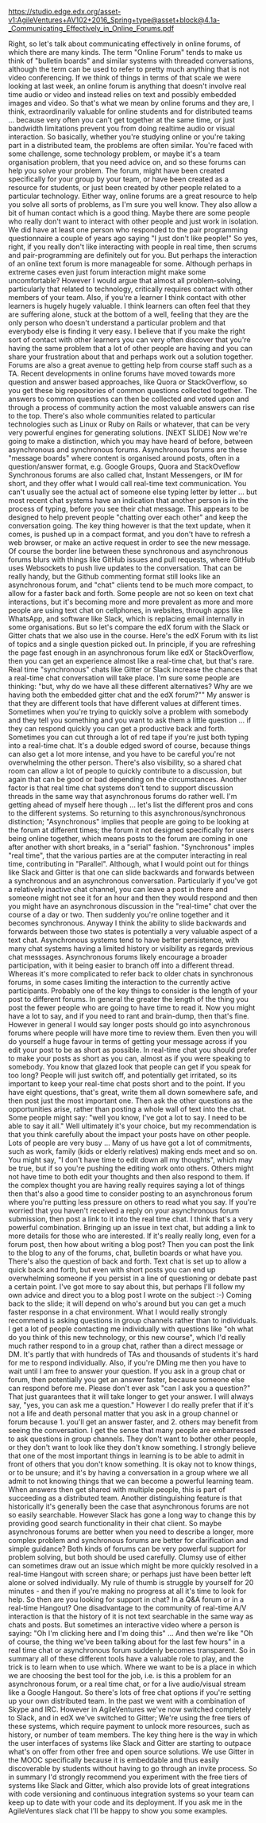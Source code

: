 https://studio.edge.edx.org/asset-v1:AgileVentures+AV102+2016_Spring+type@asset+block@4.1a-_Communicating_Effectively_in_Online_Forums.pdf

Right, so let's talk about communicating effectively in online forums, of which there are many
kinds.
The term "Online Forum" tends to make us think of "bulletin boards" and similar systems with
threaded conversations, although the term can be used to refer to pretty much anything
that is not video conferencing.
If we think of things in terms of that scale we were looking at last week, an online forum
is anything that doesn't involve real time audio or video and instead relies on text
and possibly embedded images and video.
So that's what we mean by online forums and they are, I think, extraordinarily valuable
for online students and for distributed teams ...
because very often you can't get together at the same time, or just bandwidth limitations
prevent you from doing realtime audio or visual interaction.
So basically, whether you're studying online or you're taking part in a distributed team,
the problems are often similar.
You're faced with some challenge, some technology problem, or maybe it's a team organisation
problem, that you need advice on, and so these forums can help you solve your problem.
The forum, might have been created specifically for your group by your team, or have been
created as a resource for students, or just been created by other people related to a
particular technology.
Either way, online forums are a great resource to help you solve all sorts of problems, as
I'm sure you well know.
They also allow a bit of human contact which is a good thing.
Maybe there are some people who really don't want to interact with other people and just
work in isolation.
We did have at least one person who responded to the pair programming questionnaire a couple
of years ago saying "I just don't like people!"
So yes, right, if you really don't like interacting with people in real time, then scrums and
pair-programming are definitely out for you.
But perhaps the interaction of an online text forum is more manageable for some.
Although perhaps in extreme cases even just forum interaction might make some uncomfortable?
However I would argue that almost all problem-solving, particularly that related to technology, critically
requires contact with other members of your team.
Also, if you're a learner I think contact with other learners is hugely hugely valuable.
I think learners can often feel that they are suffering alone, stuck at the bottom of
a well, feeling that they are the only person who doesn't understand a particular problem
and that everybody else is finding it very easy.
I believe that if you make the right sort of contact with other learners you can very
often discover that you're having the same problem that a lot of other people are having
and you can share your frustration about that and perhaps work out a solution together.
Forums are also a great avenue to getting help from course staff such as a TA.
Recent developments in online forums have moved towards more question and answer based
approaches, like Quora or StackOverflow, so you get these big repositories of common questions
collected together.
The answers to common questions can then be collected and voted upon and through a process
of community action the most valuable answers can rise to the top.
There's also whole communities related to particular technologies such as Linux or Ruby
on Rails or whatever, that can be very very powerful engines for generating solutions.
[NEXT SLIDE]
Now we're going to make a distinction, which you may have heard of before, between asynchronous
and synchronous forums.
Asynchronous forums are these "message boards" where content is organised around posts, often
in a question/answer format, e.g. Google Groups, Quora and StackOveflow
Synchronous forums are also called chat, Instant Messengers, or IM for short, and they offer
what I would call real-time text communication.
You can't usually see the actual act of someone else typing letter by letter ...
but most recent chat systems have an indication that another person is in the process of typing,
before you see their chat message.
This appears to be designed to help prevent people "chatting over each other" and keep
the conversation going.
The key thing however is that the text update, when it comes, is pushed up in a compact format,
and you don't have to refresh a web browser, or make an active request in order to see
the new message.
Of course the border line between these synchronous and asynchronous forums blurs with things
like GitHub issues and pull requests, where GitHub uses Websockets to push live updates
to the conversation.
That can be really handy, but the Github commenting format still looks like an asynchronous forum,
and "chat" clients tend to be much more compact, to allow for a faster back and forth.
Some people are not so keen on text chat interactions, but it's becoming more and more prevalent
as more and more people are using text chat on cellphones, in websites, through apps like
WhatsApp, and software like Slack, which is replacing email internally in some organisations.
But so let's compare the edX forum with the Slack or Gitter chats that we also use in
the course.
Here's the edX Forum with its list of topics and a single question picked out.
In principle, if you are refreshing the page fast enough in an asynchronous forum like
edX or StackOverflow, then you can get an experience almost like a real-time chat, but that's rare.
Real time "synchronous" chats like Gitter or Slack
increase the chances that a real-time chat conversation will take place.
I'm sure some people are thinking: "but, why do we have all these different alternatives?
Why are we having both the embedded gitter chat and the
edX forum?""
My answer is that they are different tools that have different values at different times.
Sometimes when you're trying to quickly solve a problem with somebody and they tell you
something and you want to ask them a little question ...
if they can respond quickly you can get a productive back and forth.
Sometimes you can cut through a lot of red tape if you're just both typing into a 
real-time chat.
It's a double edged sword of course, because things can also get a lot more intense, and
you have to be careful you're not overwhelming the other person.
There's also visibility, so a shared chat room can allow a lot of people to quickly
contribute to a discussion, but again that can be good or bad depending on the circumstances.
Another factor is that real time chat systems don't tend to support discussion threads in
the same way that asynchronous forums do rather well.
I'm getting ahead of myself here though ... let's list the different pros and cons to the different
systems.
So returning to this asynchronous/synchronous distinction;
"Asynchronous" implies that people are going to be looking at the forum at different times;
the forum it not designed specifically for users being online together, which means posts
to the forum are coming in one after another with short breaks, in a "serial" fashion.
"Synchronous" imples "real time", that the various parties are at the computer interacting
in real time, contributing in "Parallel".
Although, what I would point out for things like Slack and Gitter is that one can slide
backwards and forwards between a synchronous and an asynchronous conversation.
Particularly if you've got a relatively inactive chat channel, you can leave a post in there
and someone might not see it for an hour and then they would respond and then you might
have an asynchronous discussion in the "real-time" chat over the course of a day or two.
Then suddenly you're online together and it becomes synchronous.
Anyway I think the ability to slide backwards and forwards between those two states is potentially
a very valuable aspect of a text chat.
Asynchronous systems tend to have better persistence, with many chat systems having a limited history
or visibility as regards previous chat messsages.
Asynchronous forums likely encourage a broader participation, with it being easier to branch
off into a different thread.
Whereas it's more complicated to refer back to older chats in synchronous forums, in some
cases limiting the interaction to the currently active participants.
Probably one of the key things to consider is the length of your post to different forums.
In general the greater the length of the thing you post the fewer people who are going to
have time to read it.
Now you might have a lot to say, and if you need to rant and brain-dump, then that's fine.
However in general I would say longer posts should go into asynchronous forums where people
will have more time to review them.
Even then you will do yourself a huge favour in terms of getting your message across if
you edit your post to be as short as possible.
In real-time chat you should prefer to make your posts as short as you can, almost as
if you were speaking to somebody.
You know that glazed look that people can get if you speak for too long? People will
just switch off, and potentially get irritated, so its important to keep your real-time chat
posts short and to the point.
If you have eight questions, that's great, write them all down somewhere safe, and then
post just the most important one.
Then ask the other questions as the opportunities arise, rather than posting a whole wall of
text into the chat.
Some people might say: "well you know, I've got a lot to say. I need to be able to say
it all."
Well ultimately it's your choice, but my recommendation is that you think carefully about the impact
your posts have on other people.
Lots of people are very busy ...
Many of us have got a lot of commitments, such as work, family (kids or elderly relatives)
making ends meet and so on.
You might say, "I don't have time to edit down all my thoughts", which may be true,
but if so you're pushing the editing work onto others.
Others might not have time to both edit your thoughts and then also respond to them.
If the complex thought you are having really requires saying a lot of things then that's
also a good time to consider posting to an asynchronous forum where you're putting less
pressure on others to read what you say.
If you're worried that you haven't received a reply on your asynchronous forum submission,
then post a link to it into the real time chat.
I think that's a very powerful combination. Bringing up an issue in text chat, but adding
a link to more details for those who are interested.
If it's really really long, even for a forum post, then how about writing a blog post?
Then you can post the link to the blog to any of the forums, chat, bulletin boards or
what have you.
There's also the question of back and forth.
Text chat is set up to allow a quick back and forth, but even with short posts you can
end up overwhelming someone if you persist in a line of questioning or debate past a
certain point.
I've got more to say about this, but perhaps I'll follow my own advice and direct you to
a blog post I wrote on the subject :-)
Coming back to the slide; it will depend on who's around but you can get a much faster
response in a chat environment.
What I would really strongly recommend is asking questions in group channels rather
than to individuals.
I get a lot of people contacting me individually with questions like "oh what do you think
of this new technology, or this new course", which I'd really much rather respond to in
a group chat, rather than a direct message or DM.
It's partly that with hundreds of TAs and thousands of students it's hard for me to
respond individually.
Also, if you're DMing me then you have to wait until I am free to answer your question.
If you ask in a group chat or forum, then potentially you get an answer faster, because
someone else can respond before me.
Please don't ever ask "can I ask you a question?"
That just guarantees that it will take longer to get your answer.
I will always say, "yes, you can ask me a question."
However I do really prefer that if it's not a life and death personal matter that you
ask in a group channel or forum because 1. you'll get an answer faster, and 2. others
may benefit from seeing the conversation.
I get the sense that many people are embarressed to ask questions in group channels.
They don't want to bother other people, or they don't want to look like they don't know
something.
I strongly believe that one of the most important things in learning is to be able to admit
in front of others that you don't know something.
It is okay not to know things, or to be unsure; and it's by having a conversation in a group
where we all admit to not knowing things that we can become a powerful learning team.
When answers then get shared with multiple people, this is part of succeeding as a distributed
team.
Another distinguishing feature is that historically it's generally been the case that asynchronous
forums are not so easily searchable.
However Slack has gone a long way to change this by providing good search functionality
in their chat client.
So maybe asynchronous forums are better when you need to describe a longer, more complex
problem and synchronous forums are better for clarification and simple guidance?
Both kinds of forums can be very powerful support for problem solving, but both should
be used carefully.
Clumsy use of either can sometimes draw out an issue which might be more quickly resolved
in a real-time Hangout with screen share; or perhaps just have been better left alone
or solved individually.
My rule of thumb is struggle by yourself for 20 minutes - and then if you're making no
progress at all it's time to look for help.
So then are you looking for support in chat? In a Q&A forum or in a real-time Hangout?
One disadvantage to the community of real-time A/V interaction is that the history of
it is not text searchable in the same way as chats and posts.
But sometimes an interactive video where a person is saying: "Oh I'm clicking here and
I'm doing this" ...
And then we're like "Oh of course, the thing we've been talking about for the last few
hours" in a real time chat or asynchronous forum suddenly becomes transparent.
So in summary all of these different tools have a valuable role to play, and the trick
is to learn when to use which.
Where we want to be is a place in which we are choosing the best tool for the job, i.e.
is this a problem for an asynchronous forum, or a real time chat, or for a live audio/visual
stream like a Google Hangout.
So there's lots of free chat options if you're setting up your own distributed team.
In the past we went with a combination of Skype and IRC.
However in AgileVentures we've now switched completely to Slack, and in edX we've switched
to Gitter;
We're using the free tiers of these systems, which require payment to unlock more resources,
such as history, or number of team members.
The key thing here is the way in which the user interfaces of systems like Slack and
Gitter are starting to outpace what's on offer from other free and open source solutions.
We use Gitter in the MOOC specifically because it is embeddable and thus easily discoverable
by students without having to go through an invite process.
So in summary I'd strongly recommend you experiment with the free tiers of systems like Slack
and Gitter, which also provide lots of great integrations with code versioning and continuous
integration systems so your team can keep up to date with your code and its deployment.
If you ask me in the AgileVentures slack chat I'll be happy to show you some examples.
